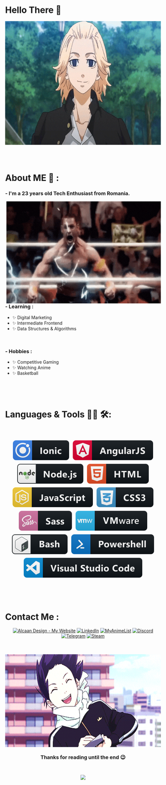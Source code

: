 # Hello There 👋

<div align="center">
  <img alt="GIF" height="400" width="700" align="center" src="https://raw.githubusercontent.com/DanteHTB/DanteHTB/master/gifs/1111.gif">
</div>

</br>
</br>
</br>

# About ME 💬 :

### - I'm a 23 years old Tech Enthusiast from Romania.

<img alt="GIF" height="330" width="500" align="right" src="https://raw.githubusercontent.com/DanteHTB/DanteHTB/master/gifs/2222.gif">


</br>

### - Learning :
- ✨ Digital Marketing
- ✨ Intermediate Frontend
- ✨ Data Structures & Algorithms

</br>

### - Hobbies : 
- ✨ Competitive Gaming
- ✨ Watching Anime
- ✨ Basketball

</br>
</br>
</br>

# Languages & Tools 👨‍💻 🛠:
</br>


<!-- Shoutout to MikeCodesDotNET, For more icons please follow him https://github.com/MikeCodesDotNET/ColoredBadges -->
<p align="center">
  <img src="icons/ionic.svg" alt="ionic" style="vertical-align:top; margin:6px 4px">
  <img src="icons/angular.svg" alt="angular" style="vertical-align:top; margin:6px 4px">
  <img src="icons/nodejs.svg" alt="nodejs" style="vertical-align:top; margin:6px 4px">
  <img src="icons/html.svg" alt="html" style="vertical-align:top; margin:6px 4px">
  <img src="icons/js.svg" alt="js" style="vertical-align:top; margin:6px 4px">
  <img src="icons/css3.svg" alt="css3" style="vertical-align:top; margin:6px 4px"> 
  <img src="icons/sass.svg" alt="sass" style="vertical-align:top; margin:6px 4px">
  <img src="icons/vmware.svg" alt="vmware" style="vertical-align:top; margin:6px 4px"> 
  <img src="icons/bash.svg" alt="bash" style="vertical-align:top; margin:6px 4px">
  <img src="icons/powershell.svg" alt="powershell" style="vertical-align:top; margin:6px 4px">
  <img src="icons/visualstudio_code.svg" alt="visualstudio_code" style="vertical-align:top; margin:6px 4px">
</p>

</br>
</br>
</br>

# Contact Me :

<p>
<div align="center">
  <a href="https://alcaandesign.com/"><img src="https://img.shields.io/badge/-My%20Website-blueviolet?style=for-the-badge" alt="Alcaan Design - My Website" /></a>
  <a href="https://www.linkedin.com/in/a-angelescu/"><img src="https://img.shields.io/badge/LinkedIn-0077B5?style=for-the-badge&logo=linkedin&logoColor=white" alt="LinkedIn" /></a>
  <a href="https://myanimelist.net/profile/TheDarkAngel"><img src="https://img.shields.io/badge/Myanimelist-2E51A2?style=for-the-badge&logo=myanimelist&logoColor=white" alt="MyAnimeList" /></a>
  <a href="https://www.discord.com/users/315787885158727691/"><img src="https://img.shields.io/badge/Discord-7289DA?style=for-the-badge&logo=discord&logoColor=white" alt="Discord" /></a>
  <a href="https://t.me/a_angelescu"><img src="https://img.shields.io/badge/Telegram-2CA5E0?style=for-the-badge&logo=telegram&logoColor=white" alt="Telegram" /></a>
  <a href="https://steamcommunity.com/id/AngiTM/"><img src="https://img.shields.io/badge/Steam-000000?style=for-the-badge&logo=steam&logoColor=white" alt="Steam" /></a>
</div>

</br>
</br>
</br>

<div align="center">
<img alt="GIF" height="300" width="550" align="center" src="https://raw.githubusercontent.com/DanteHTB/DanteHTB/master/gifs/3333.gif">
</div>

<h3 align="center"> Thanks for reading until the end 😉</h3>
</br>

<p align="center" >  
  <a href="https://github.com/anuraghazra/github-readme-stats"> 
    <img src="https://github-readme-stats.vercel.app/api?username=DanteHTB&&show_icons=true&theme=radical"/>
  </a>
</p>
